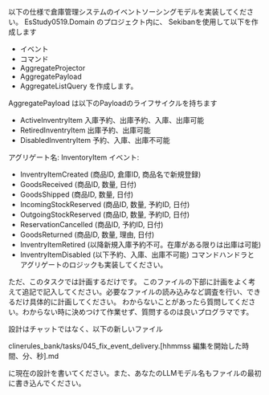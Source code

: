 
以下の仕様で倉庫管理システムのイベントソーシングモデルを実装してください。
EsStudy0519.Domain
のプロジェクト内に、
Sekibanを使用して以下を作成します
- イベント
- コマンド
- AggregateProjector
- AggregatePayload
- AggregateListQuery
を作成します。

AggregatePayload は以下のPayloadのライフサイクルを持ちます
- ActiveInventryItem 入庫予約、出庫予約、入庫、出庫可能
- RetiredInventryItem 出庫予約、出庫可能
- DisabledInventryItem 予約、入庫、出庫不可能

アグリゲート名: InventoryItem
イベント:
- InventryItemCreated (商品ID, 倉庫ID, 商品名で新規登録)
- GoodsReceived (商品ID, 数量, 日付)
- GoodsShipped (商品ID, 数量, 日付)
- IncomingStockReserved (商品ID, 数量, 予約ID, 日付)
- OutgoingStockReserved (商品ID, 数量, 予約ID, 日付)
- ReservationCancelled (商品ID, 予約ID, 日付)
- GoodsReturned (商品ID, 数量, 理由, 日付)
- InventryItemRetired (以降新規入庫予約不可。在庫がある限りは出庫は可能)
- InventryItemDisabled (以下予約、入庫、出庫不可能)
コマンドハンドラとアグリゲートのロジックも実装してください。

ただ、このタスクでは計画するだけです。
このファイルの下部に計画をよく考えて追記で記入してください。必要なファイルの読み込みなど調査を行い、できるだけ具体的に計画してください。
わからないことがあったら質問してください。わからない時に決めつけて作業せず、質問するのは良いプログラマです。

設計はチャットではなく、以下の新しいファイル

clinerules_bank/tasks/045_fix_event_delivery.[hhmmss 編集を開始した時間、分、秒].md

に現在の設計を書いてください。また、あなたのLLMモデル名もファイルの最初に書き込んでください。
